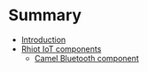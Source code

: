 # Summary

* [Introduction](README.md)
* [Rhiot IoT components](rhiot_iot_components.md)
   * [Camel Bluetooth component](camel_bluetooth_component.md)

